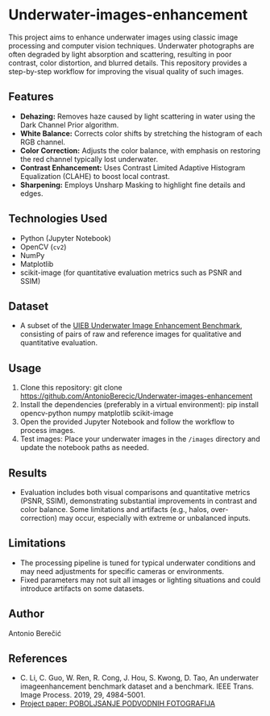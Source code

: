 # Underwater-images-enhancement

This project aims to enhance underwater images using classic image processing and computer vision techniques. Underwater photographs are often degraded by light absorption and scattering, resulting in poor contrast, color distortion, and blurred details. This repository provides a step-by-step workflow for improving the visual quality of such images.

## Features

- **Dehazing:** Removes haze caused by light scattering in water using the Dark Channel Prior algorithm.
- **White Balance:** Corrects color shifts by stretching the histogram of each RGB channel.
- **Color Correction:** Adjusts the color balance, with emphasis on restoring the red channel typically lost underwater.
- **Contrast Enhancement:** Uses Contrast Limited Adaptive Histogram Equalization (CLAHE) to boost local contrast.
- **Sharpening:** Employs Unsharp Masking to highlight fine details and edges.

## Technologies Used

- Python (Jupyter Notebook)
- OpenCV (`cv2`)
- NumPy
- Matplotlib
- scikit-image (for quantitative evaluation metrics such as PSNR and SSIM)

## Dataset

- A subset of the [UIEB Underwater Image Enhancement Benchmark](https://li-chongyi.github.io/Proj_Underwater/), consisting of pairs of raw and reference images for qualitative and quantitative evaluation.

## Usage

1. Clone this repository: git clone https://github.com/AntonioBerecic/Underwater-images-enhancement
2. Install the dependencies (preferably in a virtual environment): pip install opencv-python numpy matplotlib scikit-image
3. Open the provided Jupyter Notebook and follow the workflow to process images.
4. Test images: Place your underwater images in the `/images` directory and update the notebook paths as needed.

## Results

- Evaluation includes both visual comparisons and quantitative metrics (PSNR, SSIM), demonstrating substantial improvements in contrast and color balance. Some limitations and artifacts (e.g., halos, over-correction) may occur, especially with extreme or unbalanced inputs.

## Limitations

- The processing pipeline is tuned for typical underwater conditions and may need adjustments for specific cameras or environments.
- Fixed parameters may not suit all images or lighting situations and could introduce artifacts on some datasets.

## Author

Antonio Berečić

## References
- C. Li, C. Guo, W. Ren, R. Cong, J. Hou, S. Kwong, D. Tao, An underwater imageenhancement benchmark dataset and a benchmark. IEEE Trans. Image Process. 2019, 29, 4984-5001.
- [Project paper: POBOLJSANJE PODVODNIH FOTOGRAFIJA](POBOLJSANJE_PODVODNIH_FOTOGRAFIJA.pdf)
